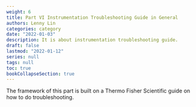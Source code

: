 ```yaml
---
weight: 6
title: Part VI Instrumentation Troubleshooting Guide in General
authors: Lenny Lin
categories: category
date: "2022-01-03"
description: It is about instrumentation troubleshooting guide.
draft: false
lastmod: "2022-01-12"
series: null
tags: null
toc: true
bookCollapseSection: true
---
```


The framework of this part is built on a Thermo Fisher Scientific guide on how to do troubleshooting.  



<!--more-->

